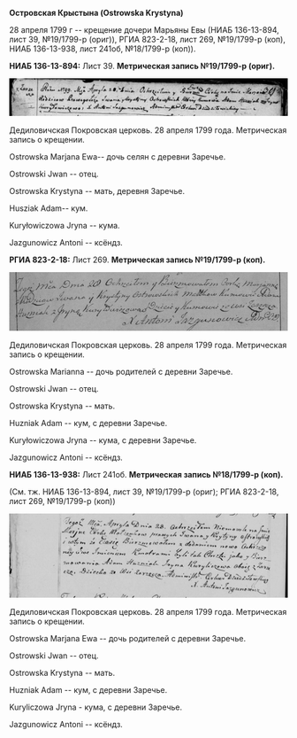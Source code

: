 **Островская Крыстына (Ostrowska Krystyna)**

28 апреля 1799 г -- крещение дочери Марьяны Евы (НИАБ 136-13-894, лист
39, №19/1799-р (ориг)), РГИА 823-2-18, лист 269, №19/1799-р (коп), НИАБ
136-13-938, лист 241об, №18/1799-р (коп)).

**НИАБ 136-13-894:** Лист 39. **Метрическая запись №19/1799-р (ориг).**

![](./media/9d5fc23dec67abc47500e18d2f7317ba467b4822.png)

Дедиловичская Покровская церковь. 28 апреля 1799 года. Метрическая
запись о крещении.

Ostrowska Marjana Ewa-- дочь селян с деревни Заречье.

Ostrowski Jwan -- отец.

Ostrowska Krystyna -- мать, деревня Заречье.

Husziak Adam-- кум.

Kuryłowiczowa Jryna -- кума.

Jazgunowicz Antoni -- ксёндз.

**РГИА 823-2-18:** Лист 269. **Метрическая запись №19/1799-р (коп).**

![](./media/bfb75cfe5094a367863e345800f5356813f98f19.png)

Дедиловичская Покровская церковь. 28 апреля 1799 года. Метрическая
запись о крещении.

Ostrowska Marianna -- дочь родителей с деревни Заречье.

Ostrowski Jwan -- отец.

Ostrowska Krystyna -- мать.

Huzniak Adam -- кум, с деревни Заречье.

Kuryłowiczowa Jryna -- кума, с деревни Заречье.

Jazgunowicz Antoni -- ксёндз.

**НИАБ 136-13-938:** Лист 241об. **Метрическая запись №18/1799-р
(коп).**

(См. тж. НИАБ 136-13-894, лист 39, №19/1799-р (ориг); РГИА 823-2-18,
лист 269, №19/1799-р (коп))

![](./media/d8256db4a3f7a53b5f31a9b8a898faa349c6acd0.png)

Дедиловичская Покровская церковь. 28 апреля 1799 года. Метрическая
запись о крещении.

Ostrowska Marjana Ewa -- дочь родителей с деревни Заречье.

Ostrowski Jwan -- отец.

Ostrowska Krystyna -- мать.

Huzniak Adam -- кум, с деревни Заречье.

Kuryliczowa Jryna - кума, с деревни Заречье.

Jazgunowicz Antoni -- ксёндз.
